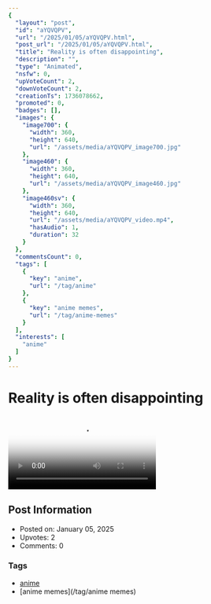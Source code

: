 ```yaml
---
{
  "layout": "post",
  "id": "aYQVQPV",
  "url": "/2025/01/05/aYQVQPV.html",
  "post_url": "/2025/01/05/aYQVQPV.html",
  "title": "Reality is often disappointing",
  "description": "",
  "type": "Animated",
  "nsfw": 0,
  "upVoteCount": 2,
  "downVoteCount": 2,
  "creationTs": 1736078662,
  "promoted": 0,
  "badges": [],
  "images": {
    "image700": {
      "width": 360,
      "height": 640,
      "url": "/assets/media/aYQVQPV_image700.jpg"
    },
    "image460": {
      "width": 360,
      "height": 640,
      "url": "/assets/media/aYQVQPV_image460.jpg"
    },
    "image460sv": {
      "width": 360,
      "height": 640,
      "url": "/assets/media/aYQVQPV_video.mp4",
      "hasAudio": 1,
      "duration": 32
    }
  },
  "commentsCount": 0,
  "tags": [
    {
      "key": "anime",
      "url": "/tag/anime"
    },
    {
      "key": "anime memes",
      "url": "/tag/anime-memes"
    }
  ],
  "interests": [
    "anime"
  ]
}
---
```


# Reality is often disappointing

<video controls playsinline loop poster="/assets/media/aYQVQPV_image460.jpg">
  <source src="/assets/media/aYQVQPV_video.mp4" type="video/mp4">
  Your browser does not support the video tag.
</video>

## Post Information

- Posted on: January 05, 2025
- Upvotes: 2
- Comments: 0

### Tags

- [anime](/tag/anime)
- [anime memes](/tag/anime memes)

